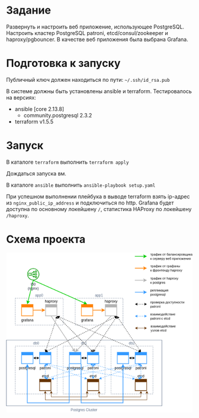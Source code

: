 # Задание

Развернуть и настроить веб приложение, использующее PostgreSQL. Настроить кластер PostgreSQL patroni, etcd/consul/zookeeper и haproxy/pgbouncer.
В качестве веб приложения была выбрана Grafana.

# Подготовка к запуску

Публичный ключ должен находиться по пути: ```~/.ssh/id_rsa.pub```

В системе должны быть установлены ansible и terraform. Тестировалось на версиях:
- ansible [core 2.13.8]
  - community.postgresql 2.3.2
- terraform v1.5.5

# Запуск

В каталоге ```terraform``` выполнить ```terraform apply```

Дождаться запуска вм.

В каталоге ```ansible``` выполнить ```ansible-playbook setup.yaml```

При успешном выполнении плейбука в выводе terraform взять ip-адрес из ```nginx_public_ip_address``` и подключиться по http. Grafana будет доступна по основному локейшену ```/```, статистика HAProxy по локейшену ```/haproxy```.

# Схема проекта

![Project scheme](img/scheme.png "Project scheme")
